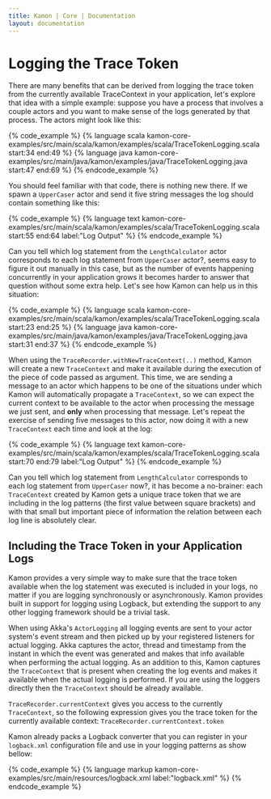 ```yaml
---
title: Kamon | Core | Documentation
layout: documentation
---
```


Logging the Trace Token
=======================

There are many benefits that can be derived from logging the trace token from the currently available TraceContext in
your application, let's explore that idea with a simple example: suppose you have a process that involves a couple
actors and you want to make sense of the logs generated by that process. The actors might look like this:

{% code_example %}
{%   language scala kamon-core-examples/src/main/scala/kamon/examples/scala/TraceTokenLogging.scala start:34 end:49 %}
{%   language java kamon-core-examples/src/main/java/kamon/examples/java/TraceTokenLogging.java start:47 end:69 %}
{% endcode_example %}

You should feel familiar with that code, there is nothing new there. If we spawn a `UpperCaser` actor and send it five
string messages the log should contain something like this:

{% code_example %}
{%   language text kamon-core-examples/src/main/scala/kamon/examples/scala/TraceTokenLogging.scala start:55 end:64 label:"Log Output" %}
{% endcode_example %}

Can you tell which log statement from the `LengthCalculator` actor corresponds to each log statement from `UpperCaser`
actor?, seems easy to figure it out manually in this case, but as the number of events happening concurrently in your
application grows it becomes harder to answer that question without some extra help. Let's see how Kamon can help us in
this situation:

{% code_example %}
{%   language scala kamon-core-examples/src/main/scala/kamon/examples/scala/TraceTokenLogging.scala start:23 end:25 %}
{%   language java kamon-core-examples/src/main/java/kamon/examples/java/TraceTokenLogging.java start:31 end:37 %}
{% endcode_example %}

When using the `TraceRecorder.withNewTraceContext(..)` method, Kamon will create a new `TraceContext` and make it
available during the execution of the piece of code passed as argument. This time, we are sending a message to an actor
which happens to be one of the situations under which Kamon will automatically propagate a `TraceContext`, so we can
expect the current context to be available to the actor when processing the message we just sent, and
<strong>only</strong> when processing that message. Let's repeat the exercise of sending five messages to this actor,
now doing it with a new `TraceContext` each time and look at the log:


{% code_example %}
{%   language text kamon-core-examples/src/main/scala/kamon/examples/scala/TraceTokenLogging.scala start:70 end:79 label:"Log Output" %}
{% endcode_example %}


Can you tell which log statement from `LengthCalculator` corresponds to each log statement from `UpperCaser` now?, it
has become a no-brainer: each `TraceContext` created by Kamon gets a unique trace token that we are including in the log
patterns (the first value between square brackets) and with that small but important piece of information the relation
between each log line is absolutely clear.


Including the Trace Token in your Application Logs
--------------------------------------------------

Kamon provides a very simple way to make sure that the trace token available when the log statement was executed is
included in your logs, no matter if you are logging synchronously or asynchronously. Kamon provides built in support
for logging using Logback, but extending the support to any other logging framework should be a trivial task.

When using Akka's `ActorLogging` all logging events are sent to your actor system's event stream and then picked up by
your registered listeners for actual logging. Akka captures the actor, thread and timestamp from the instant in which
the event was generated and makes that info available when performing the actual logging. As an addition to this, Kamon
captures the `TraceContext` that is present when creating the log events and makes it available when the actual logging
is performed. If you are using the loggers directly then the `TraceContext` should be already available.

`TraceRecorder.currentContext` gives you access to the currently `TraceContext`, so the following expression gives you
the trace token for the currently available context: `TraceRecorder.currentContext.token`

Kamon already packs a Logback converter that you can register in your `logback.xml` configuration file and use in your
logging patterns as show bellow:

{% code_example %}
{%   language markup kamon-core-examples/src/main/resources/logback.xml label:"logback.xml" %}
{% endcode_example %}
